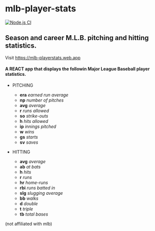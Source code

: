 # mlb-player-stats

[![Node.js CI](https://github.com/marcushu/mlb-player-stats/actions/workflows/node.js.yml/badge.svg)](https://github.com/marcushu/mlb-player-stats/actions/workflows/node.js.yml)

## Season and career M.L.B. pitching and hitting statistics.

Visit https://mlb-playerstats.web.app

#### A REACT app that displays the followin Major League Baseball player statistics.


* PITCHING
  * **era**    *earned run average*
  * **np**     *number of pitches*
  * **avg**   *average*
  * **r**      *runs allowed*
  * **so**     *strike-outs*
  * **h**      *hits allowed*
  * **ip**     *innings pitched*
  * **w**      *wins*
  * **gs**     *starts*
  * **sv**     *saves*

* HITTING
  * **avg** *average*
  * **ab** *at bats*
  * **h** *hits*
  * **r** *runs*
  * **hr** *home-runs*
  * **rbi** *runs batted in*
  * **slg** *slugging average*
  * **bb** *walks*
  * **d** *double*
  * **t** *triple*
  * **tb** *total bases*

(not affiliated with mlb)
